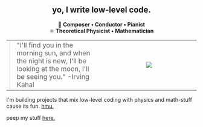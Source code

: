 <h2 align="center">yo, I write low-level code.</h2>

<p align="center">
🎼 <b>Composer • Conductor • Pianist</b><br>
⚛️ <b>Theoretical Physicist • Mathematician</b>
</p>

<table align="center" border="0" cellspacing="0" cellpadding="0" width="100%">
  <tr>
    <td align="left" valign="middle" width="50%">
      <blockquote style="margin:0; font-size:1.1em;">
        "I'll find you in the morning sun, and when the night is new, I'll be looking at the moon, I'll be seeing you." -Irving Kahal
      </blockquote>
    </td>
    <td align="center" valign="middle" width="50%">
        <img src="https://github-readme-stats.vercel.app/api/top-langs/?username=le-hachem&layout=compact&theme=dark&hide_borders=true" />
    </td>
  </tr>
</table>

I'm building projects that mix low-level coding with physics and math-stuff cause its fun. <a href="mailto:contact@hachem.cc">hmu.</a>

peep my stuff
<a href="https://hachem.cc" target="_blank">
  here.
</a>
